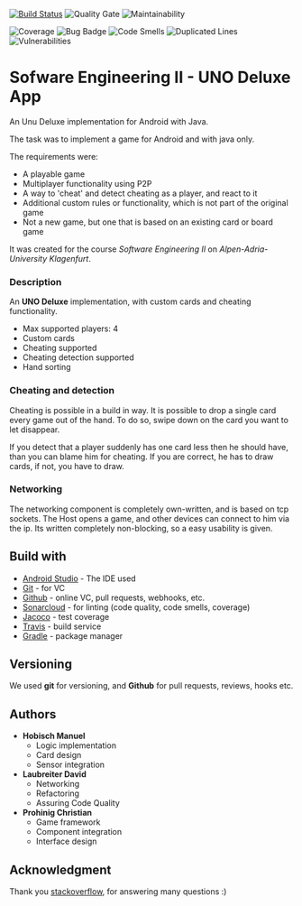 [![Build Status](https://travis-ci.org/cprohinig/se2-uno.svg?branch=master)](https://travis-ci.org/cprohinig/se2-uno)
![Quality Gate](https://sonarcloud.io/api/project_badges/measure?project=se2%3Auno-deluxe&metric=alert_status)
![Maintainability](https://sonarcloud.io/api/project_badges/measure?project=se2%3Auno-deluxe&metric=sqale_rating)

![Coverage](https://sonarcloud.io/api/project_badges/measure?project=se2%3Auno-deluxe&metric=coverage)
![Bug Badge](https://sonarcloud.io/api/project_badges/measure?project=se2%3Auno-deluxe&metric=bugs)
![Code Smells](https://sonarcloud.io/api/project_badges/measure?project=se2%3Auno-deluxe&metric=code_smells)
![Duplicated Lines](https://sonarcloud.io/api/project_badges/measure?project=se2%3Auno-deluxe&metric=duplicated_lines_density)
![Vulnerabilities](https://sonarcloud.io/api/project_badges/measure?project=se2%3Auno-deluxe&metric=vulnerabilities)
# Sofware Engineering II - UNO Deluxe App

An Unu Deluxe implementation for Android with Java.

The task was to implement a game for Android and with java only.


The requirements were:
* A playable game
* Multiplayer functionality using P2P
* A way to 'cheat' and detect cheating as a player, and react to it
* Additional custom rules or functionality, which is not part of the original game
* Not a new game, but one that is based on an existing card or board game

It was created for the course _Software Engineering II_ on _Alpen-Adria-University Klagenfurt_.

### Description
An __UNO Deluxe__ implementation, with custom cards and cheating functionality.

* Max supported players: 4
* Custom cards
* Cheating supported
* Cheating detection supported
* Hand sorting

### Cheating and detection
Cheating is possible in a build in way. It is possible to drop a single card every game out of the hand. To do so, swipe down on the card you want to let disappear.

If you detect that a player suddenly has one card less then he should have, than you can blame him for cheating. If you are correct, he has to draw cards, if not, you have to draw.

### Networking
The networking component is completely own-written, and is based on tcp sockets.
The Host opens a game, and other devices can connect to him via the ip.
Its written completely non-blocking, so a easy usability is given.

## Build with
* [Android Studio](https://developer.android.com/studio/) - The IDE used
* [Git](https://git-scm.com) - for VC
* [Github](https://github.com) - online VC, pull requests, webhooks, etc.
* [Sonarcloud](https://sonarcloud.io) - for linting (code quality, code smells, coverage)
* [Jacoco](https://www.eclemma.org/jacoco) - test coverage
* [Travis](https://travis.com) - build service
* [Gradle](https://gradle.org) - package manager

## Versioning
We used __git__ for versioning, and __Github__ for pull requests, reviews, hooks etc. 

## Authors
* __Hobisch Manuel__
  * Logic implementation
  * Card design
  * Sensor integration
* __Laubreiter David__
  * Networking
  * Refactoring
  * Assuring Code Quality
* __Prohinig Christian__
  * Game framework
  * Component integration
  * Interface design

## Acknowledgment
Thank you [stackoverflow](https://stackoverflow.com), for answering many questions :)
